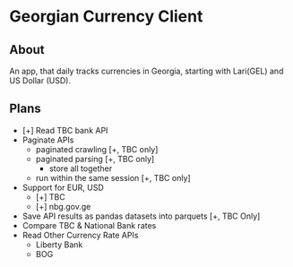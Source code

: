# Georgian Currency Client

## About

An app, that daily tracks currencies in Georgia, starting with Lari(GEL) and US Dollar (USD).

## Plans

* [+] Read TBC bank API
* Paginate APIs
    * paginated crawling [+, TBC only]
    * paginated parsing [+, TBC only]
        * store all together
    * run within the same session [+, TBC only]
* Support for EUR, USD
    * [+] TBC
    * [+] nbg.gov.ge
* Save API results as pandas datasets into parquets [+, TBC Only]
* Compare TBC & National Bank rates
* Read Other Currency Rate APIs 
    * Liberty Bank
    * BOG